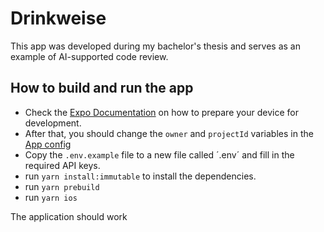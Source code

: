 # Drinkweise

This app was developed during my bachelor's thesis and serves as an example of
AI-supported code review.

## How to build and run the app

- Check the [Expo Documentation](https://docs.expo.dev/get-started/set-up-your-environment/) on how to prepare your device for development.
- After that, you should change the `owner` and `projectId` variables in the [App config](./app.config.js)
- Copy the `.env.example` file to a new file called ´.env´ and fill in the required API keys.
- run `yarn install:immutable` to install the dependencies.
- run `yarn prebuild`
- run `yarn ios`

The application should work

